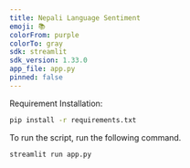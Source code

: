 ```yaml
---
title: Nepali Language Sentiment
emoji: 📚
colorFrom: purple
colorTo: gray
sdk: streamlit
sdk_version: 1.33.0
app_file: app.py
pinned: false
---
```


Requirement Installation:
```bash
pip install -r requirements.txt
```

To run the script, run the following command.
```bash
streamlit run app.py
```